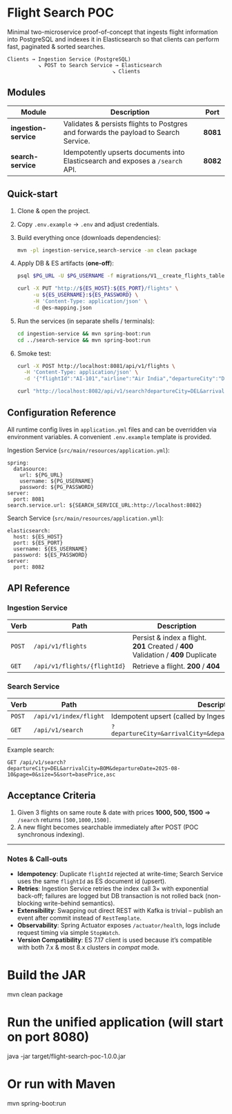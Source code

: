 # Flight Search POC

Minimal two-microservice proof-of-concept that ingests flight information into PostgreSQL and indexes it in Elasticsearch so that clients can perform fast, paginated & sorted searches.

```
Clients → Ingestion Service (PostgreSQL)
          ↘ POST to Search Service → Elasticsearch
                                  ↘ Clients
```

## Modules

| Module | Description | Port |
|--------|-------------|------|
| **ingestion-service** | Validates & persists flights to Postgres and forwards the payload to Search Service. | **8081** |
| **search-service**    | Idempotently upserts documents into Elasticsearch and exposes a `/search` API. | **8082** |

## Quick-start

1. Clone & open the project.
2. Copy `.env.example` → `.env` and adjust credentials.
3. Build everything once (downloads dependencies):

   ```bash
   mvn -pl ingestion-service,search-service -am clean package
   ```

4. Apply DB & ES artifacts (**one-off**):

   ```bash
   psql $PG_URL -U $PG_USERNAME -f migrations/V1__create_flights_table.sql

   curl -X PUT "http://${ES_HOST}:${ES_PORT}/flights" \
        -u ${ES_USERNAME}:${ES_PASSWORD} \
        -H 'Content-Type: application/json' \
        -d @es-mapping.json
   ```

5. Run the services (in separate shells / terminals):

   ```bash
   cd ingestion-service && mvn spring-boot:run
   cd ../search-service && mvn spring-boot:run
   ```

6. Smoke test:

   ```bash
   curl -X POST http://localhost:8081/api/v1/flights \
     -H 'Content-Type: application/json' \
     -d '{"flightId":"AI-101","airline":"Air India","departureCity":"DEL","arrivalCity":"BOM","departureTime":"2025-08-10T06:30:00Z","basePrice":5499.00}'

   curl "http://localhost:8082/api/v1/search?departureCity=DEL&arrivalCity=BOM&departureDate=2025-08-10"
   ```

## Configuration Reference

All runtime config lives in `application.yml` files and can be overridden via environment variables. A convenient `.env.example` template is provided.

Ingestion Service (`src/main/resources/application.yml`):

```
spring:
  datasource:
    url: ${PG_URL}
    username: ${PG_USERNAME}
    password: ${PG_PASSWORD}
server:
  port: 8081
search.service.url: ${SEARCH_SERVICE_URL:http://localhost:8082}
```

Search Service (`src/main/resources/application.yml`):

```
elasticsearch:
  host: ${ES_HOST}
  port: ${ES_PORT}
  username: ${ES_USERNAME}
  password: ${ES_PASSWORD}
server:
  port: 8082
```

## API Reference

### Ingestion Service

| Verb | Path | Description |
|------|------|-------------|
| `POST` | `/api/v1/flights` | Persist & index a flight. **201** Created / **400** Validation / **409** Duplicate |
| `GET`  | `/api/v1/flights/{flightId}` | Retrieve a flight. **200** / **404** |

### Search Service

| Verb | Path | Description |
|------|------|-------------|
| `POST` | `/api/v1/index/flight` | Idempotent upsert (called by Ingestion Service). |
| `GET`  | `/api/v1/search` | `?departureCity=&arrivalCity=&departureDate=&page=&size=&sort=` |

Example search:

```
GET /api/v1/search?departureCity=DEL&arrivalCity=BOM&departureDate=2025-08-10&page=0&size=5&sort=basePrice,asc
```

## Acceptance Criteria

1. Given 3 flights on same route & date with prices **1000, 500, 1500** ⇒ `/search` returns `[500,1000,1500]`.
2. A new flight becomes searchable immediately after POST (POC synchronous indexing).

---

### Notes & Call-outs

* **Idempotency**: Duplicate `flightId` rejected at write-time; Search Service uses the same `flightId` as ES document id (upsert).
* **Retries**: Ingestion Service retries the index call 3× with exponential back-off; failures are logged but DB transaction is not rolled back (non-blocking write-behind semantics).
* **Extensibility**: Swapping out direct REST with Kafka is trivial – publish an event after commit instead of `RestTemplate`.
* **Observability**: Spring Actuator exposes `/actuator/health`, logs include request timing via simple `StopWatch`.
* **Version Compatibility**: ES 7.17 client is used because it’s compatible with both 7.x & most 8.x clusters in *compat* mode.

# Build the JAR
mvn clean package

# Run the unified application (will start on port 8080)
java -jar target/flight-search-poc-1.0.0.jar

# Or run with Maven
mvn spring-boot:run